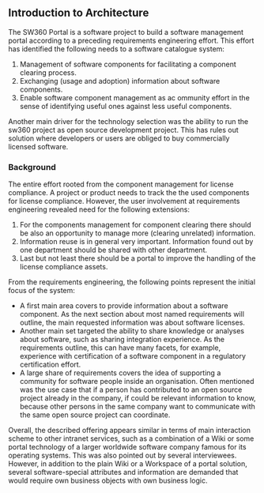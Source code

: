 ## Introduction to Architecture

The SW360 Portal is a software project to build a software management portal according to a preceding requirements engineering effort. This effort has identified the following needs to a software catalogue system:

1. Management of software components for facilitating a component clearing process.
2. Exchanging (usage and adoption) information about software components.
3. Enable software component management as ac ommunity effort in the sense of identifying useful ones against less useful components.

Another main driver for the technology selection was the ability to run the sw360 project as open source development project. This has rules out solution where developers or users are obliged to buy commercially licensed software.

### Background

The entire effort rooted from the component management for license compliance. A project or product needs to track the the used components for license compliance. However, the user involvement at requirements engineering revealed need for the following extensions:

1. For the components management for component clearing there should be also an opportunity to manage more (clearing unrelated) information.
2. Information reuse is in general very important. Information found out by one department should be shared with other department.
3. Last but not least there should be a portal to improve the handling of the license compliance assets.

From the requirements engineering, the following points represent the initial focus of the system:

* A first main area covers to provide information about a software component. As the next section about most named requirements will outline, the main requested information was about software licenses.
* Another main set targeted the ability to share knowledge or analyses about software, such as sharing integration experience. As the requirements outline, this can have many facets, for example, experience with certification of a software component in a regulatory certification effort.
* A large share of requirements covers the idea of supporting a community for software people inside an organisation. Often mentioned was the use case that if a person has contributed to an open source project already in the company, if could be relevant information to know, because other persons in the same company want to communicate with the same open source project can coordinate.

Overall, the described offering appears similar in terms of main interaction scheme to other intranet services, such as a combination of a Wiki or some portal technology of a larger worldwide software company famous for its operating systems. This was also pointed out by several interviewees. However, in addition to the plain Wiki or a Workspace of a portal solution, several software-special attributes and information are demanded that would require own business objects with own business logic.

